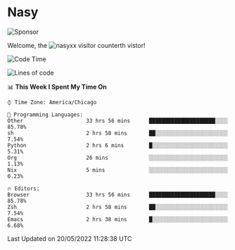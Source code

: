 # Nasy

<!--
<p align="center">
<img height="200" src="https://github-readme-stats.vercel.app/api?username=nasyxx&count_private=true&show_icons=true&theme=dracula&include_all_commits=true"/>
<img height="200" src="https://github-readme-stats.vercel.app/api/top-langs/?username=nasyxx&theme=dracula&hide=html,jupyter+notebook&count_private=true&show_icons=true"/>
</p>

  
----------------
-->

![Sponsor](https://img.shields.io/static/v1.svg?label=Sponsor&message=%E2%9D%A4&logo=GitHub&style=flat&color=pink)
 
Welcome, the ![nasyxx visitor counter](https://count.getloli.com/get/@nasyxx?theme=rule34)th vistor!
 
<!--START_SECTION:waka-->
![Code Time](http://img.shields.io/badge/Code%20Time-2%2C400%20hrs%204%20mins-blue)

![Lines of code](https://img.shields.io/badge/From%20Hello%20World%20I%27ve%20Written-5%20Million%20lines%20of%20code-blue)

📊 **This Week I Spent My Time On** 

```text
⌚︎ Time Zone: America/Chicago

💬 Programming Languages: 
Other                    33 hrs 56 mins      █████████████████████░░░░   85.78% 
sh                       2 hrs 58 mins       ██░░░░░░░░░░░░░░░░░░░░░░░   7.54% 
Python                   2 hrs 6 mins        █░░░░░░░░░░░░░░░░░░░░░░░░   5.31% 
Org                      26 mins             ░░░░░░░░░░░░░░░░░░░░░░░░░   1.13% 
Nix                      5 mins              ░░░░░░░░░░░░░░░░░░░░░░░░░   0.23%

🔥 Editors: 
Browser                  33 hrs 56 mins      █████████████████████░░░░   85.78% 
Zsh                      2 hrs 58 mins       ██░░░░░░░░░░░░░░░░░░░░░░░   7.54% 
Emacs                    2 hrs 38 mins       █░░░░░░░░░░░░░░░░░░░░░░░░   6.68%

```


 Last Updated on 20/05/2022 11:28:38 UTC
<!--END_SECTION:waka-->

<!-- ![visitors](https://visitor-badge.laobi.icu/badge?page_id=nasyxx.nasyxx) -->
